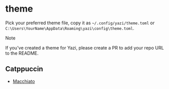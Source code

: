 # theme

Pick your preferred theme file, copy it as `~/.config/yazi/theme.toml` or `C:\Users\YourName\AppData\Roaming\yazi\config\theme.toml`.

> [!NOTE]
> If you've created a theme for Yazi, please create a PR to add your repo URL to the README.

## Catppuccin

- [Macchiato](./catppuccin/macchiato.toml)
